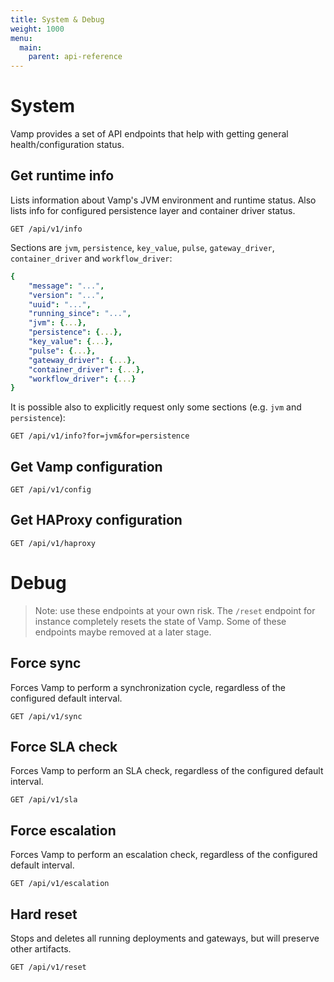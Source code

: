 ```yaml
---
title: System & Debug
weight: 1000
menu:
  main:
    parent: api-reference
---
```


# System

Vamp provides a set of API endpoints that help with getting general health/configuration status.

## Get runtime info

Lists information about Vamp's JVM environment and runtime status. 
Also lists info for configured persistence layer and container driver status.

	GET /api/v1/info
	
Sections are `jvm`, `persistence`, `key_value`, `pulse`, `gateway_driver`, `container_driver` and `workflow_driver`:

```yaml
{
    "message": "...",
    "version": "...",
    "uuid": "...",
    "running_since": "...",
    "jvm": {...},
    "persistence": {...},
    "key_value": {...},
    "pulse": {...},
    "gateway_driver": {...},
    "container_driver": {...},
    "workflow_driver": {...}
}
```

It is possible also to explicitly request only some sections (e.g. `jvm` and `persistence`):

	GET /api/v1/info?for=jvm&for=persistence

## Get Vamp configuration

	GET /api/v1/config

## Get HAProxy configuration

	GET /api/v1/haproxy

# Debug 

> Note: use these endpoints at your own risk. The `/reset` endpoint for instance completely resets the state of Vamp. Some of these endpoints maybe removed at a later stage.

## Force sync

Forces Vamp to perform a synchronization cycle, regardless of the configured default interval.

	GET /api/v1/sync
	
## Force SLA check	

Forces Vamp to perform an SLA check, regardless of the configured default interval.

	GET /api/v1/sla

## Force escalation	

Forces Vamp to perform an escalation check, regardless of the configured default interval.

	GET /api/v1/escalation

## Hard reset

Stops and deletes all running deployments and gateways, but will preserve other artifacts.

	GET /api/v1/reset
